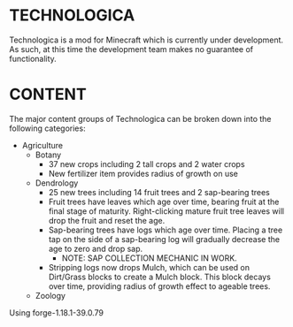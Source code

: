# TECHNOLOGICA

Technologica is a mod for Minecraft which is currently under development.  As such, at this time the development team makes no guarantee of functionality. 

# CONTENT

The major content groups of Technologica can be broken down into the following categories:

* Agriculture
  * Botany
    * 37 new crops including 2 tall crops and 2 water crops
    * New fertilizer item provides radius of growth on use 
  * Dendrology
    * 25 new trees including 14 fruit trees and 2 sap-bearing trees
    * Fruit trees have leaves which age over time, bearing fruit at the final stage of maturity.  Right-clicking mature fruit tree leaves will drop the fruit and reset the age.
    * Sap-bearing trees have logs which age over time.  Placing a tree tap on the side of a sap-bearing log will gradually decrease the age to zero and drop sap.
      * NOTE: SAP COLLECTION MECHANIC IN WORK.     
    * Stripping logs now drops Mulch, which can be used on Dirt/Grass blocks to create a Mulch block.  This block decays over time, providing radius of growth effect to ageable trees.   
  * Zoology

Using forge-1.18.1-39.0.79
